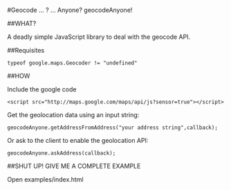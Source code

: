 #Geocode ... ? ... Anyone? geocodeAnyone!

##WHAT?

A deadly simple JavaScript library to deal with the geocode API.


##Requisites

	typeof google.maps.Geocoder != "undefined"


##HOW

Include the google code 

	<script src="http://maps.google.com/maps/api/js?sensor=true"></script>

Get the geolocation data using an input string:

	geocodeAnyone.getAddressFromAddress("your address string",callback);

Or ask to the client to enable the geolocation API:

	geocodeAnyone.askAddress(callback);



##SHUT UP! GIVE ME A COMPLETE EXAMPLE

Open examples/index.html